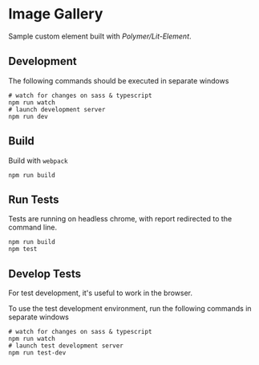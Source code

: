 # Image Gallery

Sample custom element built with *Polymer/Lit-Element*.

## Development

The following commands should be executed in separate windows

```shell
# watch for changes on sass & typescript
npm run watch
# launch development server
npm run dev
```

## Build

Build with `webpack`

```shell
npm run build
```

## Run Tests

Tests are running on headless chrome, with report redirected to the command line.

```shell
npm run build
npm test
```

## Develop Tests

For test development, it's useful to work in the browser.

To use the test development environment, run the following commands in separate windows

```shell
# watch for changes on sass & typescript
npm run watch
# launch test development server
npm run test-dev
```
